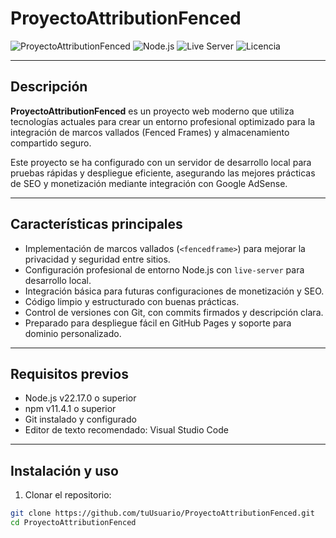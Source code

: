 # ProyectoAttributionFenced

![ProyectoAttributionFenced](https://img.shields.io/badge/Estado-Desarrollo-blue)
![Node.js](https://img.shields.io/badge/Node.js-v22.17.0-green)
![Live Server](https://img.shields.io/badge/Live--Server-v1.2.2-blueviolet)
![Licencia](https://img.shields.io/badge/Licencia-MIT-yellow)

---

## Descripción

**ProyectoAttributionFenced** es un proyecto web moderno que utiliza tecnologías actuales para crear un entorno profesional optimizado para la integración de marcos vallados (Fenced Frames) y almacenamiento compartido seguro. 

Este proyecto se ha configurado con un servidor de desarrollo local para pruebas rápidas y despliegue eficiente, asegurando las mejores prácticas de SEO y monetización mediante integración con Google AdSense.

---

## Características principales

- Implementación de marcos vallados (`<fencedframe>`) para mejorar la privacidad y seguridad entre sitios.
- Configuración profesional de entorno Node.js con `live-server` para desarrollo local.
- Integración básica para futuras configuraciones de monetización y SEO.
- Código limpio y estructurado con buenas prácticas.
- Control de versiones con Git, con commits firmados y descripción clara.
- Preparado para despliegue fácil en GitHub Pages y soporte para dominio personalizado.

---

## Requisitos previos

- Node.js v22.17.0 o superior
- npm v11.4.1 o superior
- Git instalado y configurado
- Editor de texto recomendado: Visual Studio Code

---

## Instalación y uso

1. Clonar el repositorio:

```bash
git clone https://github.com/tuUsuario/ProyectoAttributionFenced.git
cd ProyectoAttributionFenced
